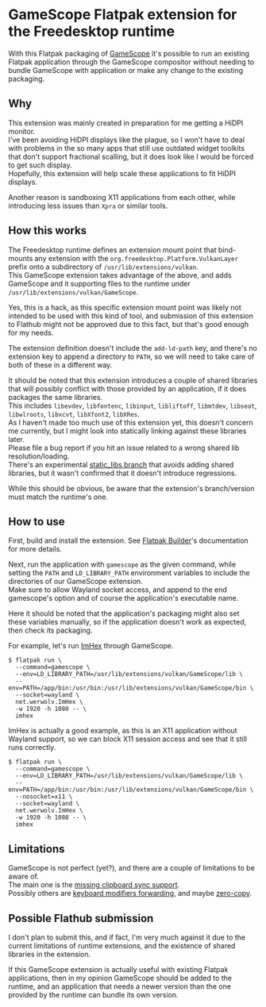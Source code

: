 # GameScope Flatpak extension for the Freedesktop runtime

With this Flatpak packaging of [GameScope](https://github.com/Plagman/gamescope) it's possible to run an existing Flatpak
application through the GameScope compositor without needing to bundle GameScope with application or make any change to
the existing packaging.

## Why

This extension was mainly created in preparation for me getting a HiDPI monitor.  
I've been avoiding HiDPI displays like the plague, so I won't have to deal with problems in the so many apps that still
use outdated widget toolkits that don't support fractional scalling, but it does look like I would be forced to get such
display.  
Hopefully, this extension will help scale these applications to fit HiDPI displays.  

Another reason is sandboxing X11 applications from each other, while introducing less issues than `Xpra` or similar tools.

## How this works

The Freedesktop runtime defines an extension mount point that bind-mounts any extension with the
`org.freedesktop.Platform.VulkanLayer` prefix onto a subdirectory of `/usr/lib/extensions/vulkan`.  
This GameScope extension takes advantage of the above, and adds GameScope and it supporting files to the runtime under
`/usr/lib/extensions/vulkan/GameScope`.

Yes, this is a hack, as this specific extension mount point was likely not intended to be used with this kind of tool,
and submission of this extension to Flathub might not be approved due to this fact, but that's good enough for my needs.

The extension definition doesn't include the `add-ld-path` key, and there's no extension key to append a directory to
`PATH`, so we will need to take care of both of these in a different way.

It should be noted that this extension introduces a couple of shared libraries that will possibly conflict with those
provided by an application, if it does packages the same libraries.  
This includes `libevdev`, `libfontenc`, `libinput`, `libliftoff`, `libmtdev`, `libseat`, `libwlroots`, `libxcvt`, `libXfont2`, `libXRes`.  
As I haven't made too much use of this extension yet, this doesn't concern me currently, but I might look into statically
linking against these libraries later.  
Please file a bug report if you hit an issue related to a wrong shared lib resolution/loading.  
There's an experimental [static_libs branch](https://github.com/tinywrkb/org.freedesktop.Platform.VulkanLayer.GameScope/tree/static_libs)
that avoids adding shared libraries, but it wasn't confirmed that it doesn't introduce regressions.

While this should be obvious, be aware that the extension's branch/version must match the runtime's one.

## How to use

First, build and install the extension. See [Flatpak Builder](https://github.com/flatpak/flatpak-builder)'s
documentation for more details.

Next, run the application with `gamescope` as the given command, while setting the `PATH` and `LD_LIBRARY_PATH`
environment variables to include the directories of our GameScope extension.  
Make sure to allow Wayland socket access, and append to the end gamescope's option and of course the application's
executable name.

Here it should be noted that the application's packaging might also set these variables manually, so if the application
doesn't work as expected, then check its packaging.

For example, let's run [ImHex](https://imhex.werwolv.net/) through GameScope.
```
$ flatpak run \
  --command=gamescope \
  --env=LD_LIBRARY_PATH=/usr/lib/extensions/vulkan/GameScope/lib \
  --env=PATH=/app/bin:/usr/bin:/usr/lib/extensions/vulkan/GameScope/bin \
  --socket=wayland \
  net.werwolv.ImHex \
  -w 1920 -h 1080 -- \
  imhex
```

ImHex is actually a good example, as this is an X11 application without Wayland support, so we can block X11 session
access and see that it still runs correctly.
```
$ flatpak run \
  --command=gamescope \
  --env=LD_LIBRARY_PATH=/usr/lib/extensions/vulkan/GameScope/lib \
  --env=PATH=/app/bin:/usr/bin:/usr/lib/extensions/vulkan/GameScope/bin \
  --nosocket=x11 \
  --socket=wayland \
  net.werwolv.ImHex \
  -w 1920 -h 1080 -- \
  imhex
```

## Limitations

GameScope is not perfect (yet?), and there are a couple of limitations to be aware of.  
The main one is the [missing clipboard sync support](https://github.com/Plagman/gamescope/issues/303).  
Possibly others are [keyboard modifiers forwarding](https://github.com/Plagman/gamescope/issues/266), and maybe
[zero-copy](https://github.com/Plagman/gamescope/issues/64).

## Possible Flathub submission

I don't plan to submit this, and if fact, I'm very much against it due to the current limitations of runtime extensions,
and the existence of shared libraries in the extension.

If this GameScope extension is actually useful with existing Flatpak applications, then in my opinion GameScope should
be added to the runtime, and an application that needs a newer version than the one provided by the runtime can bundle
its own version.
